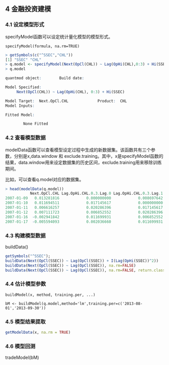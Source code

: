 ## 4 金融投资建模

### 4.1 设定模型形式

specifyModel函数可以设定统计量化模型的模型形式。

```
specifyModel(formula, na.rm=TRUE)
```

``` r
> getSymbols(c("^SSEC","CHL"))
[1] "SSEC" "CHL" 
> q.model <- specifyModel(Next(OpCl(CHL)) ~ Lag(OpHi(CHL),0:3) + Hi(SSEC))
> q.model

quantmod object:        Build date:   

Model Specified: 
     Next(OpCl(CHL)) ~ Lag(OpHi(CHL), 0:3) + Hi(SSEC) 

Model Target:  Next.OpCl.CHL             Product:  CHL 
Model Inputs:   

Fitted Model: 

        None Fitted
```

### 4.2 查看模型数据

modelData函数可以查看模型设定过程中生成的新数据集。该函数共有三个参数，分别是x,data.window 和 exclude.training。其中，x是specifyModel函数的结果，data.window用来设定数据集的历史区间，exclude.training用来移除训练期间。

比如，可以查看q.model对应的数据集。

```r
> head(modelData(q.model))
           Next.OpCl.CHL Lag.OpHi.CHL.0.3.Lag.0 Lag.OpHi.CHL.0.3.Lag.1 Lag.OpHi.CHL.0.3.Lag.2 Lag.OpHi.CHL.0.3.Lag.3 Hi.SSEC
2007-01-09   0.013281816            0.000000000            0.008697642            0.000000000            0.018079096 2809.39
2007-01-10   0.011694511            0.017145617            0.000000000            0.008697642            0.000000000 2841.74
2007-01-11   0.006616257            0.020286396            0.017145617            0.000000000            0.008697642 2841.18
2007-01-12   0.007111723            0.006852552            0.020286396            0.017145617            0.000000000 2782.02
2007-01-16  -0.002941842            0.011699931            0.006852552            0.020286396            0.017145617 2830.80
2007-01-17  -0.005594093            0.002036660            0.011699931            0.006852552            0.020286396 2870.42
```

### 4.3 构建模型数据

buildData()

``` r
getSymbols("^SSEC");
buildData(Next(OpCl(SSEC)) ~ Lag(OpCl(SSEC)) + I(Lag(OpHi(SSEC))^2))
buildData(Next(OpCl(SSEC)) ~ Lag(OpCl(SSEC)), na.rm=FALSE)
buildData(Next(OpCl(SSEC)) ~ Lag(OpCl(SSEC)), na.rm=FALSE, return.class="ts")
```

### 4.4 估计模型参数

```
buildModel(x, method, training.per, ...)
```

```
bM <- buildModel(q.model,method='lm',training.per=c('2013-08-01','2013-09-30'))
```
### 4.5 模型结果提取

``` r
getModelData(x, na.rm = TRUE)
```

### 4.6 模型回测

tradeModel(bM)
